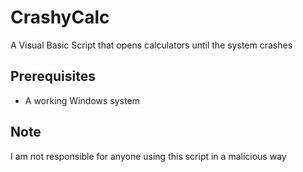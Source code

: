 # CrashyCalc
A Visual Basic Script that opens calculators until the system crashes

## Prerequisites
- A working Windows system

## Note
I am not responsible for anyone using this script in a malicious way
